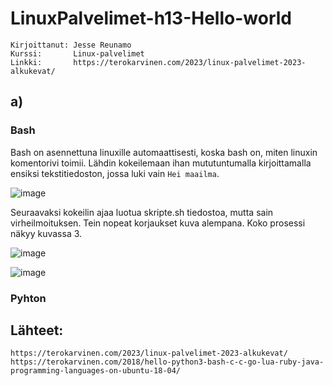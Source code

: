 # LinuxPalvelimet-h13-Hello-world
    Kirjoittanut: Jesse Reunamo
    Kurssi:       Linux-palvelimet
    Linkki:       https://terokarvinen.com/2023/linux-palvelimet-2023-alkukevat/
    
## a)

### Bash
Bash on asennettuna linuxille automaattisesti, koska bash on, miten linuxin komentorivi toimii. Lähdin kokeilemaan ihan mututuntumalla kirjoittamalla ensiksi tekstitiedoston, jossa luki vain `Hei maailma`.

![image](https://user-images.githubusercontent.com/112503770/223875277-b6cc2919-f625-4655-8572-917035bd02c9.png)

Seuraavaksi kokeilin ajaa luotua skripte.sh tiedostoa, mutta sain virheilmoituksen. Tein nopeat korjaukset kuva alempana. Koko prosessi näkyy kuvassa 3.

![image](https://user-images.githubusercontent.com/112503770/223875438-dd935b5b-66e2-4113-b951-12b99fe4be69.png)

![image](https://user-images.githubusercontent.com/112503770/223875508-42eaf2fb-71d2-4a4f-ae7f-afbee62c76cc.png)


### Pyhton

### 

## Lähteet:

    https://terokarvinen.com/2023/linux-palvelimet-2023-alkukevat/
    https://terokarvinen.com/2018/hello-python3-bash-c-c-go-lua-ruby-java-programming-languages-on-ubuntu-18-04/
